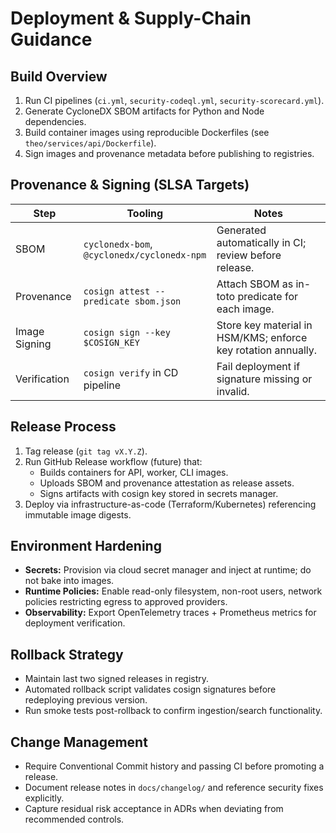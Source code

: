 # Deployment & Supply-Chain Guidance

## Build Overview

1. Run CI pipelines (`ci.yml`, `security-codeql.yml`, `security-scorecard.yml`).
2. Generate CycloneDX SBOM artifacts for Python and Node dependencies.
3. Build container images using reproducible Dockerfiles (see `theo/services/api/Dockerfile`).
4. Sign images and provenance metadata before publishing to registries.

## Provenance & Signing (SLSA Targets)

| Step | Tooling | Notes |
| --- | --- | --- |
| SBOM | `cyclonedx-bom`, `@cyclonedx/cyclonedx-npm` | Generated automatically in CI; review before release. |
| Provenance | `cosign attest --predicate sbom.json` | Attach SBOM as in-toto predicate for each image. |
| Image Signing | `cosign sign --key $COSIGN_KEY` | Store key material in HSM/KMS; enforce key rotation annually. |
| Verification | `cosign verify` in CD pipeline | Fail deployment if signature missing or invalid. |

## Release Process

1. Tag release (`git tag vX.Y.Z`).
2. Run GitHub Release workflow (future) that:
   - Builds containers for API, worker, CLI images.
   - Uploads SBOM and provenance attestation as release assets.
   - Signs artifacts with cosign key stored in secrets manager.
3. Deploy via infrastructure-as-code (Terraform/Kubernetes) referencing immutable image digests.

## Environment Hardening

- **Secrets:** Provision via cloud secret manager and inject at runtime; do not bake into images.
- **Runtime Policies:** Enable read-only filesystem, non-root users, network policies restricting egress to approved providers.
- **Observability:** Export OpenTelemetry traces + Prometheus metrics for deployment verification.

## Rollback Strategy

- Maintain last two signed releases in registry.
- Automated rollback script validates cosign signatures before redeploying previous version.
- Run smoke tests post-rollback to confirm ingestion/search functionality.

## Change Management

- Require Conventional Commit history and passing CI before promoting a release.
- Document release notes in `docs/changelog/` and reference security fixes explicitly.
- Capture residual risk acceptance in ADRs when deviating from recommended controls.
